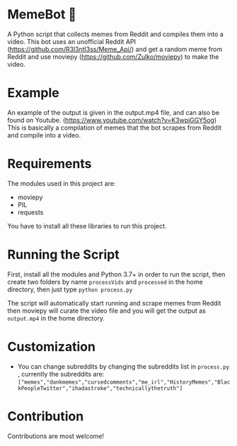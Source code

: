 # MemeBot 🤖
 A Python script that collects memes from Reddit and compiles them into a video. This bot uses an unofficial Reddit API (https://github.com/R3l3ntl3ss/Meme_Api/) and get a random meme from Reddit and use moviepy (https://github.com/Zulko/moviepy) to make the video. 
 
 # Example
An example of the output is given in the output.mp4 file, and can also be found on Youtube. (https://www.youtube.com/watch?v=K3wpiGGY5og)
This is basically a compilation of memes that the bot scrapes from Reddit and compile into a video.

# Requirements

The modules used in this project are:
- moviepy
- PIL
- requests

You have to install all these libraries to run this project.

# Running the Script

First, install all the modules and Python 3.7+ in order to run the script, then create two folders by name `processVids` and `processed` in the home directory, then just type
`python process.py`

The script will automatically start running and scrape memes from Reddit then moviepy will curate the video file and you will get the output as `output.mp4` in the home directory.

# Customization
- You can change subreddits by changing the subreddits list in `process.py` , currently the subreddits are: `["memes","dankmemes","cursedcomments","me_irl","HistoryMemes","BlackPeopleTwitter","ihadastroke","technicallythetruth"]`

# Contribution
Contributions are most welcome!
